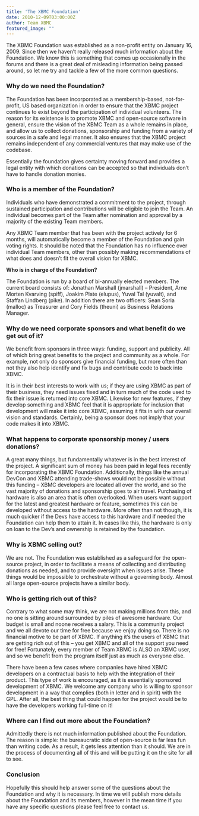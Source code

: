 ```yaml
---
title: 'The XBMC Foundation'
date: 2010-12-09T03:00:00Z
author: Team XBMC
featured_image: ""
---
```

The XBMC Foundation was established as a non-profit entity on January 16, 2009. Since then we haven’t really released much information about the Foundation. We know this is something that comes up occasionally in the forums and there is a great deal of misleading information being passed around, so let me try and tackle a few of the more common questions.

 ### Why do we need the Foundation?

 The Foundation has been incorporated as a membership-based, not-for-profit, US based organization in order to ensure that the XBMC project continues to exist beyond the participation of individual volunteers. The reason for its existence is to promote XBMC and open-source software in general, ensure the vision of the XBMC Team as a whole remains in place, and allow us to collect donations, sponsorship and funding from a variety of sources in a safe and legal manner. It also ensures that the XBMC project remains independent of any commercial ventures that may make use of the codebase.

 Essentially the foundation gives certainty moving forward and provides a legal entity with which donations can be accepted so that individuals don’t have to handle donation monies.

  ### Who is a member of the Foundation?

 Individuals who have demonstrated a commitment to the project, through sustained participation and contributions will be eligible to join the Team. An individual becomes part of the Team after nomination and approval by a majority of the existing Team members.

 Any XBMC Team member that has been with the project actively for 6 months, will automatically become a member of the Foundation and gain voting rights. It should be noted that the Foundation has no influence over individual Team members, other than possibly making recommendations of what does and doesn’t fit the overall vision for XBMC.

 **Who is in charge of the Foundation?**

 The Foundation is run by a board of bi-annually elected members. The current board consists of: Jonathan Marshall (jmarshall) – President, Arne Morten Kvarving (spiff), Joakim Plate (elupus), Yuval Tal (yuvalt), and Staffan Lindberg (pike). In addition there are two officers: Sean Soria (malloc) as Treasurer and Cory Fields (theuni) as Business Relations Manager.

 ### Why do we need corporate sponsors and what benefit do we get out of it?

 We benefit from sponsors in three ways: funding, support and publicity. All of which bring great benefits to the project and community as a whole. For example, not only do sponsors give financial funding, but more often than not they also help identify and fix bugs and contribute code to back into XBMC.

 It is in their best interests to work with us; if they are using XBMC as part of their business, they need issues fixed and in turn much of the code used to fix their issue is returned into core XBMC. Likewise for new features, if they develop something and XBMC feel that it is appropriate for inclusion that development will make it into core XBMC, assuming it fits in with our overall vision and standards. Certainly, being a sponsor does not imply that your code makes it into XBMC.

 ### What happens to corporate sponsorship money / users donations?

 A great many things, but fundamentally whatever is in the best interest of the project. A significant sum of money has been paid in legal fees recently for incorporating the XBMC Foundation. Additionally, things like the annual DevCon and XBMC attending trade-shows would not be possible without this funding – XBMC developers are located all over the world, and so the vast majority of donations and sponsorship goes to air travel. Purchasing of hardware is also an area that is often overlooked. When users want support for the latest and greatest hardware or feature, sometimes this can be developed without access to the hardware. More often than not though, it is much quicker if the Devs have access to this hardware and if needed the Foundation can help them to attain it. In cases like this, the hardware is only on loan to the Dev’s and ownership is retained by the foundation.

 ### Why is XBMC selling out?

 We are not. The Foundation was established as a safeguard for the open-source project, in order to facilitate a means of collecting and distributing donations as needed, and to provide oversight when issues arise. These things would be impossible to orchestrate without a governing body. Almost all large open-source projects have a similar body.

 ### Who is getting rich out of this?

 Contrary to what some may think, we are not making millions from this, and no one is sitting around surrounded by piles of awesome hardware. Our budget is small and noone receives a salary. This is a community project and we all devote our time for free because we enjoy doing so. There is no financial motive to be part of XBMC. If anything it’s the users of XBMC that are getting rich out of this – you get XBMC and all of the support you need for free! Fortunately, every member of Team XBMC is ALSO an XBMC user, and so we benefit from the program itself just as much as everyone else.

 There have been a few cases where companies have hired XBMC developers on a contractual basis to help with the integration of their product. This type of work is encouraged, as it is essentially sponsored development of XBMC. We welcome any company who is willing to sponsor development in a way that complies (both in letter and in spirit) with the GPL. After all, the best thing that could happen for the project would be to have the developers working full-time on it!

 ### Where can I find out more about the Foundation?

 Admittedly there is not much information published about the Foundation. The reason is simple: the bureaucratic side of open-source is far less fun than writing code. As a result, it gets less attention than it should. We are in the process of documenting all of this and will be putting it on the site for all to see.

 ### Conclusion

 Hopefully this should help answer some of the questions about the Foundation and why it is necessary. In time we will publish more details about the Foundation and its members, however in the mean time if you have any specific questions please feel free to contact us.

 